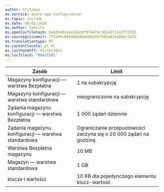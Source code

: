 ```yaml
---
author: tfitzmac
ms.service: azure-app-configuration
ms.topic: include
ms.date: 09/02/2020
ms.author: tomfitz
ms.openlocfilehash: ba42b60ce1e168cbf07daf0c302e6f11e2ff2532
ms.sourcegitcommit: 772eb9c6684dd4864e0ba507945a83e48b8c16f0
ms.translationtype: MT
ms.contentlocale: pl-PL
ms.lasthandoff: 03/19/2021
ms.locfileid: "89421201"
---
```

| Zasób | Limit |
| --- | --- |
| Magazyny konfiguracji — warstwa Bezpłatna | 1 na subskrypcję |
| Magazyny konfiguracji — warstwa standardowa | nieograniczone na subskrypcję |
| Żądania magazynu konfiguracji — warstwa Bezpłatna | 1 000 żądań dziennie  |
| Żądania magazynu konfiguracji — warstwa standardowa | Ograniczanie przepustowości zaczyna się o 20 000 żądań na godzinę  |
| Warstwa Bezpłatna magazynu | 10 MB |
| Magazyn — warstwa standardowa | 1 GB |
| klucze i wartości | 10 KB dla pojedynczego elementu klucz-wartość |
